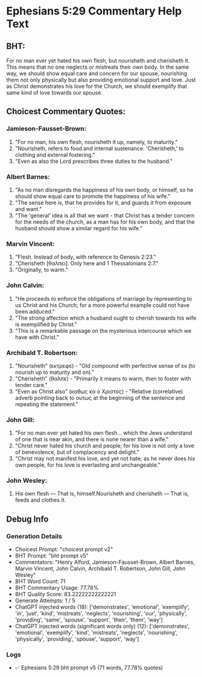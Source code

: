 # Ephesians 5:29 Commentary Help Text

## BHT:
For no man ever yet hated his own flesh, but nourisheth and cherisheth it. This means that no one neglects or mistreats their own body. In the same way, we should show equal care and concern for our spouse, nourishing them not only physically but also providing emotional support and love. Just as Christ demonstrates his love for the Church, we should exemplify that same kind of love towards our spouse.

## Choicest Commentary Quotes:
### Jamieson-Fausset-Brown:
1. "For no man, his own flesh, nourisheth it up, namely, to maturity." 
2. "Nourisheth, refers to food and internal sustenance. 'Cherisheth,' to clothing and external fostering." 
3. "Even as also the Lord prescribes three duties to the husband."

### Albert Barnes:
1. "As no man disregards the happiness of his own body, or himself, so he should show equal care to promote the happiness of his wife."
2. "The sense here is, that he provides for it, and guards it from exposure and want."
3. "The 'general' idea is all that we want - that Christ has a tender concern for the needs of the church, as a man has for his own body, and that the husband should show a similar regard for his wife."

### Marvin Vincent:
1. "Flesh. Instead of body, with reference to Genesis 2:23."
2. "Cherisheth [θαλπει]. Only here and 1 Thessalonians 2:7."
3. "Originally, to warm."

### John Calvin:
1. "He proceeds to enforce the obligations of marriage by representing to us Christ and his Church; for a more powerful example could not have been adduced."
2. "The strong affection which a husband ought to cherish towards his wife is exemplified by Christ."
3. "This is a remarkable passage on the mysterious intercourse which we have with Christ."

### Archibald T. Robertson:
1. "Nourisheth" (εκτρεφε) - "Old compound with perfective sense of εκ (to nourish up to maturity and on)."
2. "Cherisheth" (θαλπε) - "Primarily it means to warm, then to foster with tender care."
3. "Even as Christ also" (καθως κα ο Χριστος) - "Relative (correlative) adverb pointing back to ουτως at the beginning of the sentence and repeating the statement."

### John Gill:
1. "For no man ever yet hated his own flesh... which the Jews understand of one that is near akin, and there is none nearer than a wife."
2. "Christ never hated his church and people; for his love is not only a love of benevolence, but of complacency and delight."
3. "Christ may not manifest his love, and yet not hate; as he never does his own people, for his love is everlasting and unchangeable."

### John Wesley:
1. His own flesh — That is, himself.Nourisheth and cherisheth — That is, feeds and clothes it.


## Debug Info
### Generation Details
- Choicest Prompt: "choicest prompt v2"
- BHT Prompt: "bht prompt v5"
- Commentators: "Henry Alford, Jamieson-Fausset-Brown, Albert Barnes, Marvin Vincent, John Calvin, Archibald T. Robertson, John Gill, John Wesley"
- BHT Word Count: 71
- BHT Commentary Usage: 77.78%
- BHT Quality Score: 83.22222222222221
- Generate Attempts: 1 / 5
- ChatGPT injected words (18):
	['demonstrates', 'emotional', 'exemplify', 'in', 'just', 'kind', 'mistreats', 'neglects', 'nourishing', 'our', 'physically', 'providing', 'same', 'spouse', 'support', 'their', 'them', 'way']
- ChatGPT injected words (significant words only) (12):
	['demonstrates', 'emotional', 'exemplify', 'kind', 'mistreats', 'neglects', 'nourishing', 'physically', 'providing', 'spouse', 'support', 'way']

### Logs
- ✅ Ephesians 5:29 bht prompt v5 (71 words, 77.78% quotes)